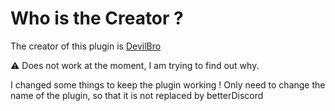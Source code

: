 # Who is the Creator ?

The creator of this plugin is [DevilBro](https://mwittrien.github.io/)

:warning: Does not work at the moment, I am trying to find out why.

I changed some things to keep the plugin working !
Only need to change the name of the plugin, so that it is not replaced by betterDiscord